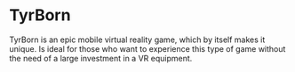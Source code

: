 # TyrBorn
TyrBorn is an epic mobile virtual reality game, which by itself makes it unique. Is ideal for those who want to experience this type of game without the need of a large investment in a VR equipment.
